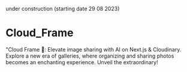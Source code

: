 under construction (starting date 29 08 2023)

# Cloud_Frame
"Cloud Frame 🌁: Elevate image sharing with AI on Next.js &amp; Cloudinary. Explore a new era of galleries, where organizing and sharing photos becomes an enchanting experience. Unveil the extraordinary!

